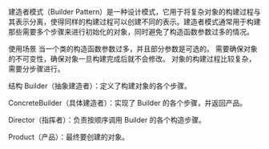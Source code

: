 建造者模式（Builder Pattern）是一种设计模式，它用于将复杂对象的构建过程与其表示分离，使得同样的构建过程可以创建不同的表示。建造者模式通常用于构建那些需要多个步骤来进行初始化的对象，同时避免了构造函数参数过多的情况。

使用场景
当一个类的构造函数参数过多，并且部分参数是可选的。
需要确保对象的不可变性，确保对象一旦构建完成后就不会修改。
对象的构建过程比较复杂，需要分步骤进行。

结构
Builder（抽象建造者）：定义了构建对象的各个步骤。

ConcreteBuilder（具体建造者）：实现了 Builder 的各个步骤，并返回产品。

Director（指挥者）：负责按顺序调用 Builder 的各个构造步骤。

Product（产品）：最终要创建的对象。